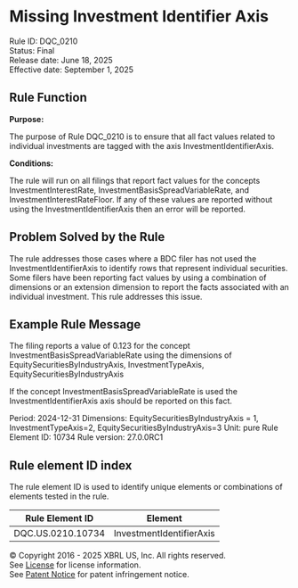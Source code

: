 # Missing Investment Identifier Axis
Rule ID: DQC_0210  
Status: Final  
Release date: June 18, 2025  
Effective date: September 1, 2025

## Rule Function

**Purpose:**

The purpose of Rule DQC_0210 is to ensure that all fact values related to individual investments are tagged with the axis InvestmentIdentifierAxis.

**Conditions:**

The rule will run on all filings that report fact values for the concepts InvestmentInterestRate, InvestmentBasisSpreadVariableRate, and InvestmentInterestRateFloor. If any of these values are reported without using the InvestmentIdentifierAxis then an error will be reported.

## Problem Solved by the Rule

The rule addresses those cases where a BDC filer has not used the InvestmentIdentifierAxis to identify rows that represent individual securities. Some filers have been reporting fact values by using a combination of dimensions or an extension dimension to report the facts associated with an individual investment.  This rule addresses this issue.

## Example Rule Message

The filing reports a value of 0.123 for the concept InvestmentBasisSpreadVariableRate using the dimensions of EquitySecuritiesByIndustryAxis, InvestmentTypeAxis, EquitySecuritiesByIndustryAxis

If the concept InvestmentBasisSpreadVariableRate is used the InvestmentIdentifierAxis axis should be reported on this fact.

Period: 2024-12-31
Dimensions: EquitySecuritiesByIndustryAxis = 1, InvestmentTypeAxis=2, EquitySecuritiesByIndustryAxis=3
Unit: pure
Rule Element ID: 10734
Rule version: 27.0.0RC1


## Rule element ID index  
The rule element ID is used to identify unique elements or combinations of elements tested in the rule.

|Rule Element ID|Element|
|--- |--- |
| DQC.US.0210.10734 |InvestmentIdentifierAxis|


© Copyright 2016 - 2025 XBRL US, Inc. All rights reserved.   
See [License](https://xbrl.us/dqc-license) for license information.  
See [Patent Notice](https://xbrl.us/dqc-patent) for patent infringement notice. 
